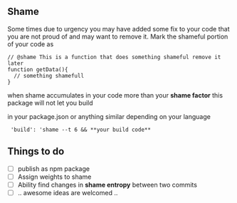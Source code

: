 ## Shame
Some times due to urgency you may have added some fix to your code that you are not proud of and may want to remove it. Mark the shameful portion of your code as

````
// @shame This is a function that does something shameful remove it later
function getData(){
  // something shamefull
}
````

when shame accumulates in your code more than your **shame factor** this package will not let you
build

in your package.json or anything similar depending on your language

````
 'build': 'shame --t 6 && **your build code**
````

## Things to do

- [ ] publish as npm package
- [ ] Assign weights to shame
- [ ] Ability find changes in **shame entropy** between two commits
- [ ] .. awesome ideas are welcomed ..
